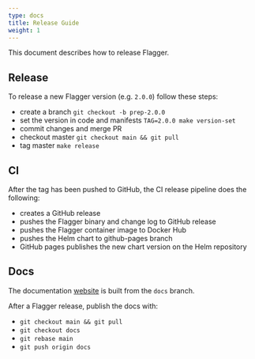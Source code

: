 ```yaml
---
type: docs
title: Release Guide
weight: 1
---
```


This document describes how to release Flagger.

## Release

To release a new Flagger version (e.g. `2.0.0`) follow these steps:

* create a branch `git checkout -b prep-2.0.0`
* set the version in code and manifests `TAG=2.0.0 make version-set`
* commit changes and merge PR
* checkout master `git checkout main && git pull`
* tag master `make release`

## CI

After the tag has been pushed to GitHub, the CI release pipeline does the following:

* creates a GitHub release
* pushes the Flagger binary and change log to GitHub release
* pushes the Flagger container image to Docker Hub
* pushes the Helm chart to github-pages branch
* GitHub pages publishes the new chart version on the Helm repository

## Docs

The documentation [website](/flagger) is built from the `docs` branch.

After a Flagger release, publish the docs with:

* `git checkout main && git pull`
* `git checkout docs`
* `git rebase main`
* `git push origin docs`
